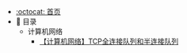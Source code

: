 - [:octocat: 首页](/README)
- :memo: 目录
   - 计算机网络
       - [【计算机网络】TCP全连接队列和半连接队列](/md/network/【计算机网络】TCP全连接队列和半连接队列.md)